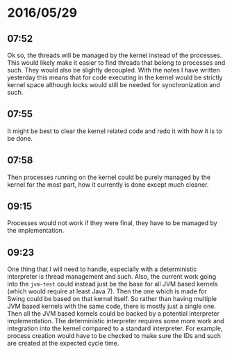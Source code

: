 # 2016/05/29

## 07:52

Ok so, the threads will be managed by the kernel instead of the processes. This
would likely make it easier to find threads that belong to processes and such.
They would also be slightly decoupled. With the notes I have written yesterday
this means that for code executing in the kernel would be strictly kernel space
although locks would still be needed for synchronization and such.

## 07:55

It might be best to clear the kernel related code and redo it with how it is
to be done.

## 07:58

Then processes running on the kernel could be purely managed by the kernel for
the most part, how it currently is done except much cleaner.

## 09:15

Processes would not work if they were final, they have to be managed by the
implementation.

## 09:23

One thing that I will need to handle, especially with a deterministic
interpreter is thread management and such. Also, the current work going into
the `jvm-test` could instead just be the base for all JVM based kernels (which
would require at least Java 7). Then the one which is made for Swing could be
based on that kernel itself. So rather than having multiple JVM based kernels
with the same code, there is mostly just a single one. Then all the JVM based
kernels could be backed by a potential interpreter implementation. The
deterministic interpreter requires some more work and integration into the
kernel compared to a standard interpreter. For example, process creation would
have to be checked to make sure the IDs and such are created at the expected
cycle time.

